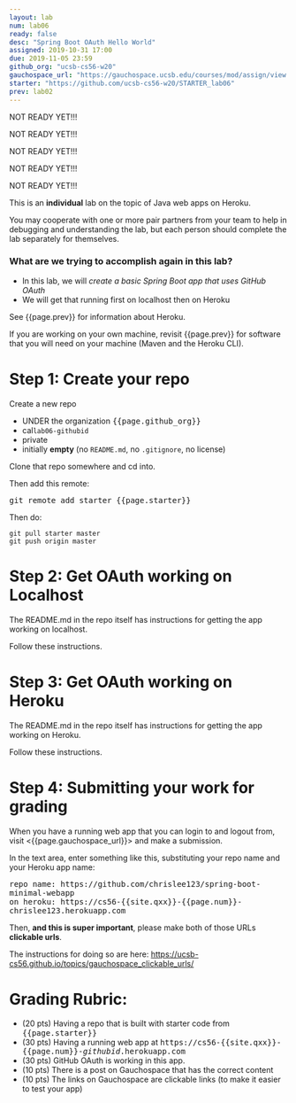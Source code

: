 ```yaml
---
layout: lab
num: lab06
ready: false
desc: "Spring Boot OAuth Hello World"
assigned: 2019-10-31 17:00
due: 2019-11-05 23:59
github_org: "ucsb-cs56-w20"
gauchospace_url: "https://gauchospace.ucsb.edu/courses/mod/assign/view.php?id=TBD"
starter: "https://github.com/ucsb-cs56-w20/STARTER_lab06"
prev: lab02
---
```


NOT READY YET!!!

NOT READY YET!!!

NOT READY YET!!!

NOT READY YET!!!

NOT READY YET!!!


<div style="display:none" >
Look here for formatted version: http://ucsb-cs56.github.io/w20/lab/lab06
</div>

This is an **individual** lab on the topic of Java web apps on Heroku.

You may cooperate with one or more pair partners from your team to help in debugging and understanding the lab, but each person should complete the lab separately for themselves.


### What are we trying to accomplish again in this lab?

-   In this lab, we will <em>create a basic Spring Boot app that uses GitHub OAuth</em>
-   We will get that running first on localhost then on Heroku

See {{page.prev}} for information about Heroku.

If you are working on your own machine, revisit {{page.prev}} for software that you will need on your machine (Maven and the Heroku CLI).


# Step 1: Create your repo

Create a new repo
* UNDER the organization <tt>{{page.github_org}}</tt>
* cal`lab06-githubid` 
* private 
* initially **empty** (no `README.md`, no `.gitignore`, no license)

Clone that repo somewhere and cd into.

Then add this remote:

<tt>git remote add starter {{page.starter}}</tt>

Then do:

```
git pull starter master
git push origin master
```

# Step 2: Get OAuth working on Localhost

The README.md in the repo itself has instructions for getting the app working on localhost.

Follow these instructions.

# Step 3: Get OAuth working on Heroku

The README.md in the repo itself has instructions for getting the app working on Heroku.

Follow these instructions.


# Step 4: Submitting your work for grading

When you have a running web app that you can login to and logout from, visit <{{page.gauchospace_url}}> and make a submission.

In the text area, enter something like this, substituting your repo name and your Heroku app name:

<div style="font-family:monospace;">
repo name: https://github.com/chrislee123/spring-boot-minimal-webapp<br>
on heroku: https://cs56-{{site.qxx}}-{{page.num}}-chrislee123.herokuapp.com<br>
</div>

Then, **and this is super important**, please make both of those URLs **clickable urls**.

The instructions for doing so are here: <https://ucsb-cs56.github.io/topics/gauchospace_clickable_urls/>


# Grading Rubric:

* (20 pts) Having a repo that is built with starter code from <tt>{{page.starter}}</tt>
* (30 pts) Having a running web app at <tt>https://cs56-{{site.qxx}}-{{page.num}}-<i>githubid</i>.herokuapp.com</tt>
* (30 pts) GitHub OAuth is working in this app.
* (10 pts) There is a post on Gauchospace that has the correct content
* (10 pts) The links on Gauchospace are clickable links (to make it easier to test your app)





